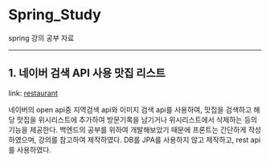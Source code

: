 # Spring_Study
spring 강의 공부 자료 

----
## 1. 네이버 검색 API 사용 맛집 리스트 

  link: [restaurant](https://github.com/yoojinjangjang/Spring_Study/tree/master/restaurant) 
  
  네이버의 open api중 지역검색 api와 이미지 검색 api를 사용하여, 맛집을 검색하고 해당 맛집을 위시리스트에 추가하여 방문기록을 남기거나 위시리스트에서 삭제하는 등의 기능을 제공한다. 백엔드의 공부를 위하여 개발해보았기 때문에 프론트는 간단하게 작성하였으며, 강의를 참고하여 제작하였다. DB를 JPA를 사용하지 않고 제작하고, rest api 를 사용하였다. 
